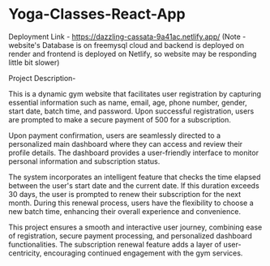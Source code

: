 # Yoga-Classes-React-App

Deployment Link - https://dazzling-cassata-9a41ac.netlify.app/
(Note - website's Database is on freemysql cloud and backend is deployed on render and frontend is deployed on Netlify, so website may be responding little bit slower)

Project Description-

This is a dynamic gym website that facilitates user registration by capturing essential information such as name, email, age, phone number, gender, start date, batch time, and password. Upon successful registration, users are prompted to make a secure payment of 500 for a subscription.

Upon payment confirmation, users are seamlessly directed to a personalized main dashboard where they can access and review their profile details. The dashboard provides a user-friendly interface to monitor personal information and subscription status.

The system incorporates an intelligent feature that checks the time elapsed between the user's start date and the current date. If this duration exceeds 30 days, the user is prompted to renew their subscription for the next month. During this renewal process, users have the flexibility to choose a new batch time, enhancing their overall experience and convenience.

This project ensures a smooth and interactive user journey, combining ease of registration, secure payment processing, and personalized dashboard functionalities. The subscription renewal feature adds a layer of user-centricity, encouraging continued engagement with the gym services.
